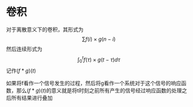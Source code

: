# 卷积

对于离散意义下的卷积，其形式为
$$
\sum f(i)\times g(n-i)
$$
然后连续形式为
$$
\int_{0}^t f(\tau )\times g(t-\tau )d\tau 
$$
记作$(f*g)(t)$

如果将f看作一个信号发生的过程，然后将g看作一个系统对于这个信号的响应函数，那么$(f*g)(t)$的意义就是将t时刻之前所有产生的信号经过响应函数的处理之后所有结果进行叠加